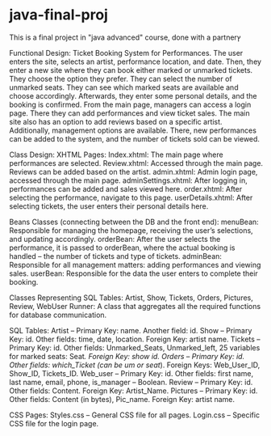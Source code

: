 # java-final-proj
This is a final project in "java advanced" course, done with a partnerץ

Functional Design:
Ticket Booking System for Performances.
The user enters the site, selects an artist, performance location, and date.
Then, they enter a new site where they can book either marked or unmarked tickets. They choose the option they prefer.
They can select the number of unmarked seats.
They can see which marked seats are available and choose accordingly.
Afterwards, they enter some personal details, and the booking is confirmed.
From the main page, managers can access a login page. There they can add performances and view ticket sales.
The main site also has an option to add reviews based on a specific artist.
Additionally, management options are available. There, new performances can be added to the system, and the number of tickets sold can be viewed.

Class Design:
XHTML Pages:
Index.xhtml: The main page where performances are selected.
Review.xhtml: Accessed through the main page. Reviews can be added based on the artist.
admin.xhtml: Admin login page, accessed through the main page.
adminSettings.xhtml: After logging in, performances can be added and sales viewed here.
order.xhtml: After selecting the performance, navigate to this page.
userDetails.xhtml: After selecting tickets, the user enters their personal details here.

Beans Classes (connecting between the DB and the front end):
menuBean: Responsible for managing the homepage, receiving the user’s selections, and updating accordingly.
orderBean: After the user selects the performance, it is passed to orderBean, where the actual booking is handled – the number of tickets and type of tickets.
adminBean: Responsible for all management matters: adding performances and viewing sales.
userBean: Responsible for the data the user enters to complete their booking.

Classes Representing SQL Tables:
Artist, Show, Tickets, Orders, Pictures, Review, WebUser
Runner: A class that aggregates all the required functions for database communication.

SQL Tables:
Artist – Primary Key: name. Another field: id.
Show – Primary Key: id. Other fields: time, date, location. Foreign Key: artist name.
Tickets – Primary Key: id. Other fields: Unmarked_Seats, Unmarked_left, 25 variables for marked seats: Seat<row>_<seat>. Foreign Key: show id.
Orders – Primary Key: id. Other fields: which_Ticket (can be um<number> or seat<row>_<seat>). Foreign Keys: Web_User_ID, Show_ID, Tickets_ID.
Web_user – Primary Key: id. Other fields: first name, last name, email, phone, is_manager – Boolean.
Review – Primary Key: id. Other fields: Content. Foreign Key: Artist_Name.
Pictures – Primary Key: id. Other fields: Content (in bytes), Pic_name. Foreign Key: artist name.

CSS Pages:
Styles.css – General CSS file for all pages.
Login.css – Specific CSS file for the login page.
